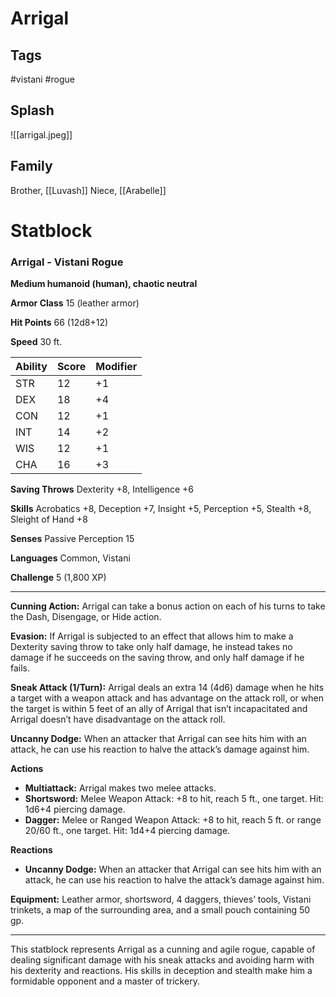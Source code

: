# Arrigal
## Tags
#vistani #rogue 
## Splash
![[arrigal.jpeg]]
## Family
Brother, [[Luvash]]
Niece, [[Arabelle]]

# Statblock
### Arrigal - Vistani Rogue

**Medium humanoid (human), chaotic neutral**

**Armor Class** 15 (leather armor)

**Hit Points** 66 (12d8+12)

**Speed** 30 ft.

| Ability | Score | Modifier |
|---------|-------|----------|
| STR     | 12    | +1       |
| DEX     | 18    | +4       |
| CON     | 12    | +1       |
| INT     | 14    | +2       |
| WIS     | 12    | +1       |
| CHA     | 16    | +3       |

**Saving Throws** Dexterity +8, Intelligence +6

**Skills** Acrobatics +8, Deception +7, Insight +5, Perception +5, Stealth +8, Sleight of Hand +8

**Senses** Passive Perception 15

**Languages** Common, Vistani

**Challenge** 5 (1,800 XP)

---

**Cunning Action:** Arrigal can take a bonus action on each of his turns to take the Dash, Disengage, or Hide action.

**Evasion:** If Arrigal is subjected to an effect that allows him to make a Dexterity saving throw to take only half damage, he instead takes no damage if he succeeds on the saving throw, and only half damage if he fails.

**Sneak Attack (1/Turn):** Arrigal deals an extra 14 (4d6) damage when he hits a target with a weapon attack and has advantage on the attack roll, or when the target is within 5 feet of an ally of Arrigal that isn’t incapacitated and Arrigal doesn’t have disadvantage on the attack roll.

**Uncanny Dodge:** When an attacker that Arrigal can see hits him with an attack, he can use his reaction to halve the attack’s damage against him.

**Actions**

- **Multiattack:** Arrigal makes two melee attacks.
- **Shortsword:** Melee Weapon Attack: +8 to hit, reach 5 ft., one target. Hit: 1d6+4 piercing damage.
- **Dagger:** Melee or Ranged Weapon Attack: +8 to hit, reach 5 ft. or range 20/60 ft., one target. Hit: 1d4+4 piercing damage.

**Reactions**

- **Uncanny Dodge:** When an attacker that Arrigal can see hits him with an attack, he can use his reaction to halve the attack’s damage against him.

**Equipment:** Leather armor, shortsword, 4 daggers, thieves’ tools, Vistani trinkets, a map of the surrounding area, and a small pouch containing 50 gp.

---

This statblock represents Arrigal as a cunning and agile rogue, capable of dealing significant damage with his sneak attacks and avoiding harm with his dexterity and reactions. His skills in deception and stealth make him a formidable opponent and a master of trickery.